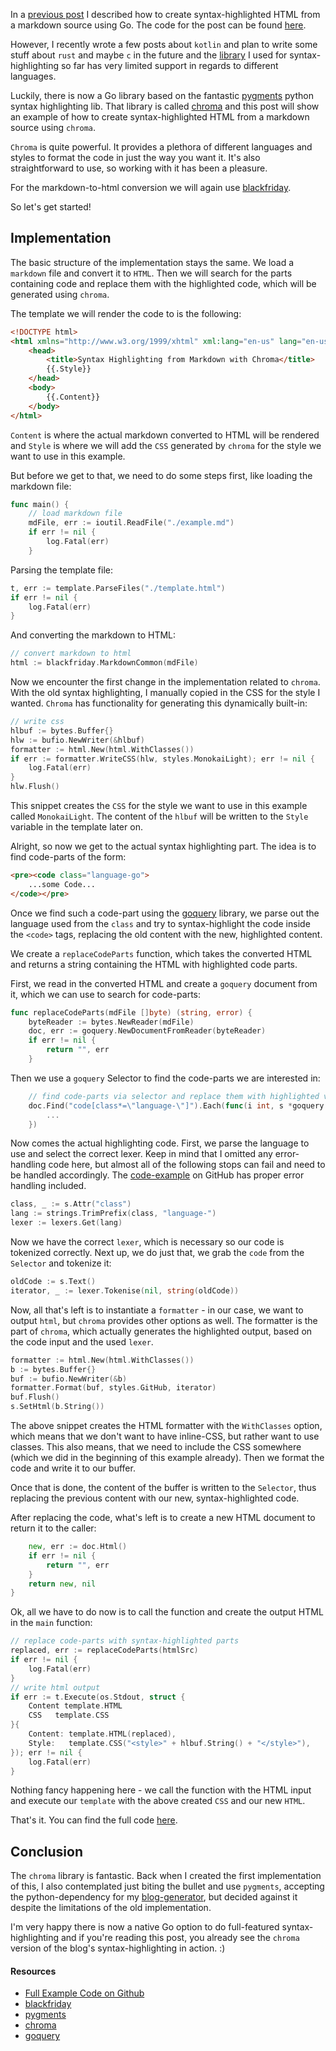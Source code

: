 In a [previous post](https://zupzup.org/go-markdown-syntax-highlight/) I described how to create syntax-highlighted HTML from a markdown source using Go. The code for the post can be found [here](https://github.com/zupzup/markdown-code-highlight-go).

However, I recently wrote a few posts about `kotlin` and plan to write some stuff about `rust` and maybe `c` in the future and the [library](https://github.com/sourcegraph/syntaxhighlight) I used for syntax-highlighting so far has very limited support in regards to different languages.

Luckily, there is now a Go library based on the fantastic [pygments](http://pygments.org/) python syntax highlighting lib. That library is called [chroma](https://github.com/alecthomas/chroma) and this post will show an example of how to create syntax-highlighted HTML from a markdown source using `chroma`.

`Chroma` is quite powerful. It provides a plethora of different languages and styles to format the code in just the way you want it. It's also straightforward to use, so working with it has been a pleasure.

For the markdown-to-html conversion we will again use [blackfriday](https://github.com/russross/blackfriday).

So let's get started!

## Implementation 

The basic structure of the implementation stays the same. We load a `markdown` file and convert it to `HTML`. Then we will search for the parts containing code and replace them with the highlighted code, which will be generated using `chroma`.

The template we will render the code to is the following:

```html
<!DOCTYPE html>
<html xmlns="http://www.w3.org/1999/xhtml" xml:lang="en-us" lang="en-us">
    <head>
        <title>Syntax Highlighting from Markdown with Chroma</title>
        {{.Style}}
    </head>
    <body>
        {{.Content}}
    </body>
</html>
```

`Content` is where the actual markdown converted to HTML will be rendered and `Style` is where we will add the `CSS` generated by `chroma` for the style we want to use in this example.

But before we get to that, we need to do some steps first, like loading the markdown file:

```go
func main() {
    // load markdown file
    mdFile, err := ioutil.ReadFile("./example.md")
    if err != nil {
        log.Fatal(err)
    }
```

Parsing the template file:

```go
t, err := template.ParseFiles("./template.html")
if err != nil {
    log.Fatal(err)
}
```

And converting the markdown to HTML:

```go
// convert markdown to html
html := blackfriday.MarkdownCommon(mdFile)
```

Now we encounter the first change in the implementation related to `chroma`. With the old syntax highlighting, I manually copied in the CSS for the style I wanted. `Chroma` has functionality for generating this dynamically built-in:

```go
// write css
hlbuf := bytes.Buffer{}
hlw := bufio.NewWriter(&hlbuf)
formatter := html.New(html.WithClasses())
if err := formatter.WriteCSS(hlw, styles.MonokaiLight); err != nil {
    log.Fatal(err)
}
hlw.Flush()
```

This snippet creates the `CSS` for the style we want to use in this example called `MonokaiLight`. The content of the `hlbuf` will be written to the `Style` variable in the template later on.

Alright, so now we get to the actual syntax highlighting part. The idea is to find code-parts of the form:

```html
<pre><code class="language-go">
    ...some Code...
</code></pre>
```

Once we find such a code-part using the [goquery](https://github.com/PuerkitoBio/goquery) library, we parse out the language used from the `class` and try to syntax-highlight the code inside the `<code>` tags, replacing the old content with the new, highlighted content.

We create a `replaceCodeParts` function, which takes the converted HTML and returns a string containing the HTML with highlighted code parts. 

First, we read in the converted HTML and create a `goquery` document from it, which we can use to search for code-parts:

```go
func replaceCodeParts(mdFile []byte) (string, error) {
    byteReader := bytes.NewReader(mdFile)
    doc, err := goquery.NewDocumentFromReader(byteReader)
    if err != nil {
        return "", err
    }
```

Then we use a `goquery` Selector to find the code-parts we are interested in:

```go
    // find code-parts via selector and replace them with highlighted versions
    doc.Find("code[class*=\"language-\"]").Each(func(i int, s *goquery.Selection) {
        ...
    })
```

Now comes the actual highlighting code. First, we parse the language to use and select the correct lexer. Keep in mind that I omitted any error-handling code here, but almost all of the following stops can fail and need to be handled accordingly. The [code-example](https://github.com/zupzup/markdown-code-highlight-chroma) on GitHub has proper error handling included. 

```go
class, _ := s.Attr("class")
lang := strings.TrimPrefix(class, "language-")
lexer := lexers.Get(lang)
```

Now we have the correct `lexer`, which is necessary so our code is tokenized correctly. Next up, we do just that, we grab the `code` from the `Selector` and tokenize it:

```go
oldCode := s.Text()
iterator, _ := lexer.Tokenise(nil, string(oldCode))
```

Now, all that's left is to instantiate a `formatter` - in our case, we want to output `html`, but `chroma` provides other options as well. The formatter is the part of `chroma`, which actually generates the highlighted output, based on the code input and the used `lexer`.

```go
formatter := html.New(html.WithClasses())
b := bytes.Buffer{}
buf := bufio.NewWriter(&b)
formatter.Format(buf, styles.GitHub, iterator)
buf.Flush()
s.SetHtml(b.String())
```

The above snippet creates the HTML formatter with the `WithClasses` option, which means that we don't want to have inline-CSS, but rather want to use classes. This also means, that we need to include the CSS somewhere (which we did in the beginning of this example already). Then we format the code and write it to our buffer.

Once that is done, the content of the buffer is written to the `Selector`, thus replacing the previous content with our new, syntax-highlighted code.

After replacing the code, what's left is to create a new HTML document to return it to the caller:

```go
    new, err := doc.Html()
    if err != nil {
        return "", err
    }
    return new, nil
}
```

Ok, all we have to do now is to call the function and create the output HTML in the `main` function:

```go
// replace code-parts with syntax-highlighted parts
replaced, err := replaceCodeParts(htmlSrc)
if err != nil {
    log.Fatal(err)
}
// write html output
if err := t.Execute(os.Stdout, struct {
    Content template.HTML
    CSS   template.CSS
}{
    Content: template.HTML(replaced),
    Style:   template.CSS("<style>" + hlbuf.String() + "</style>"),
}); err != nil {
    log.Fatal(err)
}
```

Nothing fancy happening here - we call the function with the HTML input and execute our `template` with the above created `CSS` and our new `HTML`.

That's it. You can find the full code [here](https://github.com/zupzup/markdown-code-highlight-chroma).

## Conclusion 

The `chroma` library is fantastic. Back when I created the first implementation of this, I also contemplated just biting the bullet and use `pygments`, accepting the python-dependency for my [blog-generator](https://github.com/zupzup/blog-generator), but decided against it despite the limitations of the old implementation.

I'm very happy there is now a native Go option to do full-featured syntax-highlighting and if you're reading this post, you already see the `chroma` version of the blog's syntax-highlighting in action. :)

#### Resources

* [Full Example Code on Github](https://github.com/zupzup/markdown-code-highlight-chroma)
* [blackfriday](https://github.com/russross/blackfriday) 
* [pygments](http://pygments.org/) 
* [chroma](https://github.com/alecthomas/chroma) 
* [goquery](https://github.com/PuerkitoBio/goquery)
